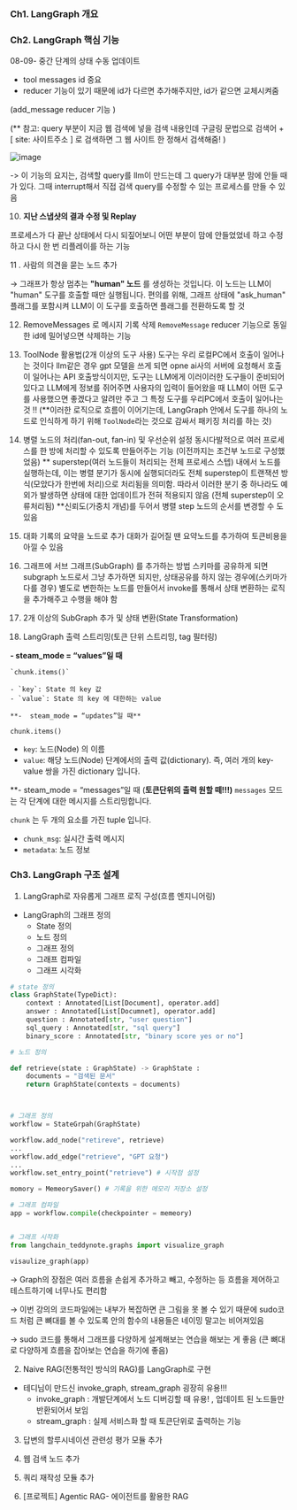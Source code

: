 ### Ch1. LangGraph 개요

### Ch2. LangGraph 핵심 기능

08-09- 중간 단계의 상태 수동 업데이트 

- tool messages id 중요
- reducer 기능이 있기 때문에 id가 다르면 추가해주지만, id가 같으면 교체시켜줌

(add_message reducer 기능 )

(** 참고: query 부분이 지금 웹 검색에 넣을 검색 내용인데 구글링 문법으로 검색어 + [ site: 사이트주소 ] 로 검색하면 그 웹 사이트 한 정해서 검색해줌! )

![image](https://github.com/user-attachments/assets/81a7ebce-06a5-4f35-afa6-cb5daf3fe7d8)

-> 이 기능의 요지는, 검색할 query를 llm이 만드는데 그 query가 대부분 맘에 안들 때가 있다. 그때 interrupt해서 직접 검색 query를  수정할 수 있는 프로세스를 만들 수 있음

10. **지난 스냅샷의 결과 수정 및 Replay**

프로세스가 다 끝난 상태에서 다시 되짚어보니 어떤 부분이 맘에 안들었었네 하고 수정하고 다시 한 번 리플레이를 하는 기능 

11 . 사람의 의견을 묻는 노드 추가

→ 그래프가 항상 멈추는 **"human" 노드** 를 생성하는 것입니다. 이 노드는 LLM이 "human" 도구를 호출할 때만 실행됩니다. 편의를 위해, 그래프 상태에 "ask_human" 플래그를 포함시켜 LLM이 이 도구를 호출하면 플래그를 전환하도록 할 것

12. RemoveMessages 로 메시지 기록 삭제
`RemoveMessage` reducer 기능으로 동일한 id에 밀어넣으면 삭제하는 기능 

13. ToolNode 활용법(2개 이상의 도구 사용)
도구는 우리 로컬PC에서 호출이 일어나는 것이다 
llm같은 경우 gpt 모델을 쓰게 되면 opne ai사의 서버에 요청해서 호출이 일어나는 API 호출방식이지만, 도구는 LLM에게 이러이러한 도구들이 준비되어 있다고 LLM에게 정보를 쥐어주면 사용자의 입력이 들어왔을 때 LLM이 어떤 도구를 사용했으면 좋겠다고 알려만 주고 그 특정 도구를 우리PC에서 호출이 일어나는 것 !! 
 (**이러한 로직으로  흐름이 이어기는데, LangGraph 안에서 도구를 하나의 노드로 인식하게 하기 위해 `ToolNode`라는 것으로 감싸서 패키징 처리를  하는 것)

14.  병렬 노드의 처리(fan-out, fan-in) 및 우선순위 설정
동시다발적으로 여러 프로세스를 한 방에 처리할 수 있도록 만들어주는 기능 (이전까지는 조건부 노드로 구성했었음) 
** superstep(여러 노드들이 처리되는 전체 프로세스 스텝) 내에서 노드를 실행하는데, 이는 병렬 분기가 동시에 실행되더라도 전체 superstep이 트랜잭션 방식(모았다가 한번에 처리)으로 처리됨을 의미함. 따라서 이러한 분기 중 하나라도 예외가 발생하면 상태에 대한 업데이트가 전혀 적용되지 않음 (전체 superstep이 오류처리됨)
**신뢰도(가중치 개념)를 두어서 병렬 step 노드의 순서를 변경할 수 도 있음 

15.  대화 기록의 요약을 노드로 추가
대화가 길어질 땐 요약노드를 추가하여 토큰비용을 아낄 수 있음 

16. 그래프에 서브 그래프(SubGraph) 를 추가하는 방법
스키마를 공유하게 되면 subgraph 노드로서 그냥 추가하면 되지만, 상태공유를 하지 않는 경우에(스키마가 다를 경우) 별도로 변한하는 노드를 만들어서 invoke를 통해서 상태 변환하는 로직을 추가해주고 수행을 해야  함 
 
17. 2개 이상의 SubGraph 추가 및 상태 변환(State Transformation)

18.  LangGraph 출력 스트리밍(토큰 단위 스트리밍, tag 필터링)

**- steam_mode = “values”일 때** 
    
    `chunk.items()`
    
    - `key`: State 의 key 값
    - `value`: State 의 key 에 대한하는 value

    **-  steam_mode = “updates”일 때** 

`chunk.items()`

- `key`: 노드(Node) 의 이름
- `value`: 해당 노드(Node) 단계에서의 출력 값(dictionary). 즉, 여러 개의 key-value 쌍을 가진 dictionary 입니다.

**- steam_mode = “messages”일 때 (**토큰단위의 출력 원할 떼!!!)**
`messages` 모드는 각 단계에 대한 메시지를 스트리밍합니다.

`chunk` 는 두 개의 요소를 가진 tuple 입니다.

- `chunk_msg`: 실시간 출력 메시지
- `metadata`: 노드 정보

### Ch3. LangGraph 구조 설계

01. LangGraph로 자유롭게 그래프 로직 구성(흐름 엔지니어링) 

- LangGraph의 그래프 정의
    - State 정의
    - 노드 정의
    - 그래프 정의
    - 그래프 컴파일
    - 그래프 시각화
```python
# state 정의
class GraphState(TypeDict):
	context : Annotated[List[Document], operator.add]
	answer : Annotated[List[Documnet], operator.add]
	question : Annotated[str, "user question"]
	sql_query : Annotated[str, "sql query"]
	binary_score : Annotated[str, "binary score yes or no"]

# 노드 정의 

def retrieve(state : GraphState) -> GraphState : 
	documents = "검색된 문서" 
	return GraphState(contexts = documents)



# 그래프 정의 
workflow = StateGrpah(GraphState)

workflow.add_node("retireve", retrieve)
...
workflow.add_edge("retrieve", "GPT 요청")
...
workflow.set_entry_point("retrieve") # 시작점 설정

momory = MemeorySaver() # 기록을 위한 메모리 저장소 설정 

# 그래프 컴파일 
app = workflow.compile(checkpointer = memeory)  


# 그래프 시작화 
from langchain_teddynote.graphs import visualize_graph

visaulize_graph(app)
```
→ Graph의 장점은 여러 흐름을 손쉽게 추가하고 빼고, 수정하는 등 흐름을 제어하고 테스트하기에 너무나도 편리함

→ 이번 강의의 코드파일에는 내부가 복잡하면 큰 그림을 못 볼 수 있기 때문에 sudo코드 처럼 큰 뼈대를 볼 수 있도록 안의 함수의 내용들은 네이밍 말고는 비어져있음 

→ sudo 코드를 통해서 그래프를 다양하게 설계해보는 연습을 해보는 게 좋음 (큰 뼈대로 다양하게 흐름을 잡아보는 연습을 하기에 좋음)

02.  Naive RAG(전통적인 방식의 RAG)를 LangGraph로 구현 

- 테디님이 만드신 invoke_graph, stream_graph 굉장히 유용!!!
    - invoke_graph : 개발단계에서 노드 디버깅할 때 유용! , 업데이트 된 노드들만 반환되어서 보임
    - stream_graph : 실제 서비스화 할 때 토큰단위로 출력하는 기능

03. 답변의 할루시네이션 관련성 평가 모듈 추가 

04. 웹 검색 노드 추가 

05. 쿼리 재작성 모듈 추가 

06. [프로젝트] Agentic RAG- 에이전트를 활용한 RAG

